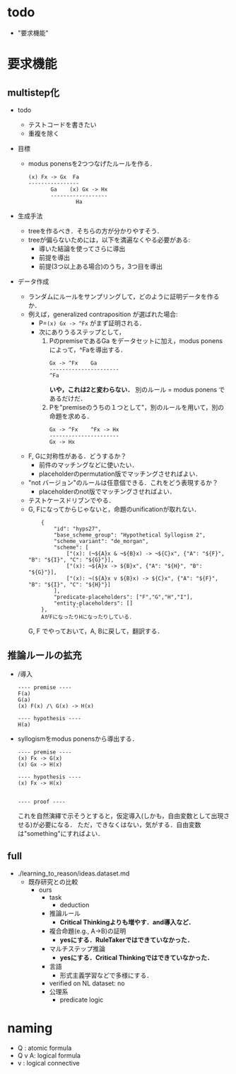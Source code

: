 # todo
* "要求機能"



# 要求機能

## multistep化
* todo
    - テストコードを書きたい
    - 重複を除く

* 目標
    - modus ponensを2つつなげたルールを作る．
        ```
        (x) Fx -> Gx  Fa
        ----------------
               Ga    (x) Gx -> Hx
               ------------------
                       Ha
        ```
* 生成手法
    - treeを作るべき．そちらの方が分かりやすそう．
    - treeが偏らないためには，以下を満遍なくやる必要がある:
        - 導いた結論を使ってさらに導出
        - 前提を導出
        - 前提(3つ以上ある場合)のうち，3つ目を導出
* データ作成
    - ランダムにルールをサンプリングして，どのように証明データを作るか．
    - 例えば，generalized contraposition が選ばれた場合:
        - P=`(x) Gx -> ^Fx` がまず証明される．
        - 次にありうるステップとして，
            1. PのpremiseであるGa をデータセットに加え，modus ponens によって，^Faを導出する．
                ```
                Gx -> ^Fx    Ga
                ----------------------
                ^Fa
                ```
                **いや，これは2と変わらない．** 別のルール = modus ponens であるだけだ．
            2. Pを"premiseのうちの１つとして"，別のルールを用いて，別の命題を求める．
                ```
                Gx -> ^Fx    ^Fx -> Hx
                ----------------------
                Gx -> Hx
                ```
    - F, Gに対称性がある．どうするか？
        - 前件のマッチングなどに使いたい．
        - placeholderのpermutation版でマッチングさせればよい．
    - "not バージョン"のルールは任意個できる．これをどう表現するか？
        - placeholderのnot版でマッチングさせればよい．
    - テストケースドリブンでやる．
    - G, Fになってからじゃないと，命題のunificationが取れない．
        ```
            {
                "id": "hyps27",
                "base_scheme_group": "Hypothetical Syllogism 2",
                "scheme_variant": "de_morgan",
                "scheme": [
                    ["(x): (¬${A}x & ¬${B}x) -> ¬${C}x", {"A": "${F}", "B": "${I}", "C": "${G}"}],
                    ["(x): ¬${A}x -> ${B}x", {"A": "${H}", "B": "${G}"}],
                    ["(x): ¬(${A}x v ${B}x) -> ${C}x", {"A": "${F}", "B": "${I}", "C": "${H}"}]
                ],
                "predicate-placeholders": ["F","G","H","I"],
                "entity-placeholders": []
            },        ```
            AがFになったりHになったりしている．
        ```
        G, F でやっておいて，A, Bに戻して，翻訳する．


## 推論ルールの拡充
* \/導入
    ```
    ---- premise ----
    F(a)
    G(a)
    (x) F(x) /\ G(x) -> H(x)

    ---- hypothesis ----
    H(a)

    ```
* syllogismをmodus ponensから導出する．
    ```
    ---- premise ----
    (x) Fx -> G(x)
    (x) Gx -> H(x)

    ---- hypothesis ----
    (x) Fx -> H(x)


    ---- proof ----
    ```
    これを自然演繹で示そうとすると，仮定導入(しかも，自由変数として出現させる)が必要になる．
    ただ，できなくはない，気がする．自由変数は"something"にすればよい．



## full
* ./learning_to_reason/ideas.dataset.md
    * 既存研究との比較
        * ours
            - task
                * deduction
            - 推論ルール
                - **Critical Thinkingよりも増やす．and導入など．**
            - 複合命題(e.g., A->B)の証明
                - **yesにする．RuleTakerではできていなかった．**
            - マルチステップ推論
                - **yesにする．Critical Thinkingではできていなかった．**
            - 言語
                - 形式主義学習などで多様にする．
            - verified on NL dataset: no
            - 公理系
                * predicate logic




# naming
* Q    : atomic formula
* Q v A: logical formula
* v    : logical connective

